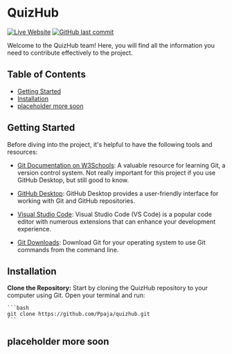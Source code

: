 # QuizHub

[![Live Website](https://img.shields.io/badge/Live%20Website-QuizHub-brightgreen)](https://quizhublearn.netlify.app)
[![GitHub last commit](https://img.shields.io/github/last-commit/Ppaja/quizhub)](https://github.com/Ppaja/quizhub)

Welcome to the QuizHub team! Here, you will find all the information you need to contribute effectively to the project.

## Table of Contents
- [Getting Started](#getting-started)
- [Installation](#Installation)
- [placeholder more soon](#placeholder-more-soon)

## Getting Started

Before diving into the project, it's helpful to have the following tools and resources:

- [Git Documentation on W3Schools](https://www.w3schools.com/git/): A valuable resource for learning Git, a version control system. Not really important for this project if you use GitHub Desktop, but still good to know. 

- [GitHub Desktop](https://desktop.github.com/): GitHub Desktop provides a user-friendly interface for working with Git and GitHub repositories.

- [Visual Studio Code](https://code.visualstudio.com/): Visual Studio Code (VS Code) is a popular code editor with numerous extensions that can enhance your development experience.

- [Git Downloads](https://git-scm.com/downloads): Download Git for your operating system to use Git commands from the command line.

## Installation

**Clone the Repository:** Start by cloning the QuizHub repository to your computer using Git. Open your terminal and run:

    ```bash
    git clone https://github.com/Ppaja/quizhub.git
    ```

## placeholder more soon

